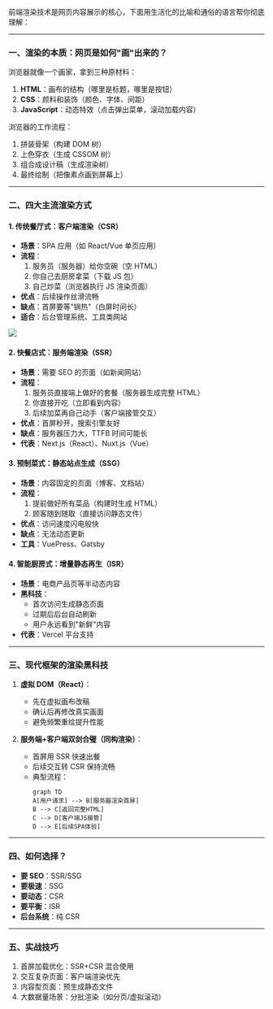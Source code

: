 前端渲染技术是网页内容展示的核心，下面用生活化的比喻和通俗的语言帮你彻底理解：

---

### 一、渲染的本质：网页是如何"画"出来的？
浏览器就像一个画家，拿到三种原材料：
1. **HTML**：画布的结构（哪里是标题，哪里是按钮）
2. **CSS**：颜料和装饰（颜色、字体、间距）
3. **JavaScript**：动态特效（点击弹出菜单，滚动加载内容）

浏览器的工作流程：
1. 拼装骨架（构建 DOM 树）
2. 上色穿衣（生成 CSSOM 树）
3. 组合成设计稿（生成渲染树）
4. 最终绘制（把像素点画到屏幕上）

---

### 二、四大主流渲染方式

#### 1. **传统餐厅式：客户端渲染（CSR）**
- **场景**：SPA 应用（如 React/Vue 单页应用）
- **流程**：
  1. 服务员（服务器）给你空碗（空 HTML）
  2. 你自己去厨房拿菜（下载 JS 包）
  3. 自己炒菜（浏览器执行 JS 渲染页面）
- **优点**：后续操作丝滑流畅
- **缺点**：首屏要等"锅热"（白屏时间长）
- **适合**：后台管理系统、工具类网站

![](https://example.com/csr-flow.png)

#### 2. **快餐店式：服务端渲染（SSR）**
- **场景**：需要 SEO 的页面（如新闻网站）
- **流程**：
  1. 服务员直接端上做好的套餐（服务器生成完整 HTML）
  2. 你直接开吃（立即看到内容）
  3. 后续加菜再自己动手（客户端接管交互）
- **优点**：首屏秒开，搜索引擎友好
- **缺点**：服务器压力大，TTFB 时间可能长
- **代表**：Next.js（React）、Nuxt.js（Vue）

#### 3. **预制菜式：静态站点生成（SSG）**
- **场景**：内容固定的页面（博客、文档站）
- **流程**：
  1. 提前做好所有菜品（构建时生成 HTML）
  2. 顾客随到随取（直接访问静态文件）
- **优点**：访问速度闪电般快
- **缺点**：无法动态更新
- **工具**：VuePress、Gatsby

#### 4. **智能厨房式：增量静态再生（ISR）**
- **场景**：电商产品页等半动态内容
- **黑科技**：
  - 首次访问生成静态页面
  - 过期后后台自动刷新
  - 用户永远看到"新鲜"内容
- **代表**：Vercel 平台支持

---

### 三、现代框架的渲染黑科技
1. **虚拟 DOM（React）**：
   - 先在虚拟画布改稿
   - 确认后再修改真实画面
   - 避免频繁重绘提升性能

2. **服务端+客户端双剑合璧（同构渲染）**：
   - 首屏用 SSR 快速出餐
   - 后续交互转 CSR 保持流畅
   - 典型流程：
     ```mermaid
     graph TD
     A[用户请求] --> B[服务器渲染首屏]
     B --> C[返回完整HTML]
     C --> D[客户端JS接管]
     D --> E[后续SPA体验]
     ```

---

### 四、如何选择？
- **要 SEO**：SSR/SSG
- **要极速**：SSG
- **要动态**：CSR
- **要平衡**：ISR
- **后台系统**：纯 CSR

---

### 五、实战技巧
1. 首屏加载优化：SSR+CSR 混合使用
2. 交互复杂页面：客户端渲染优先
3. 内容型页面：预生成静态文件
4. 大数据量场景：分批渲染（如分页/虚拟滚动）